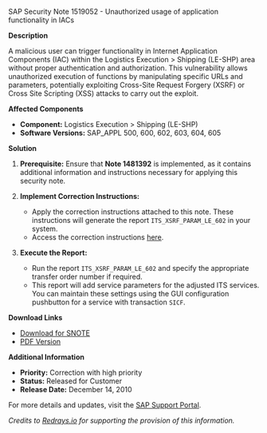 SAP Security Note 1519052 - Unauthorized usage of application functionality in IACs

**Description**

A malicious user can trigger functionality in Internet Application Components (IAC) within the Logistics Execution > Shipping (LE-SHP) area without proper authentication and authorization. This vulnerability allows unauthorized execution of functions by manipulating specific URLs and parameters, potentially exploiting Cross-Site Request Forgery (XSRF) or Cross Site Scripting (XSS) attacks to carry out the exploit.

**Affected Components**
- **Component:** Logistics Execution > Shipping (LE-SHP)
- **Software Versions:** SAP_APPL 500, 600, 602, 603, 604, 605

**Solution**

1. **Prerequisite:** Ensure that **Note 1481392** is implemented, as it contains additional information and instructions necessary for applying this security note.

2. **Implement Correction Instructions:**
   - Apply the correction instructions attached to this note. These instructions will generate the report `ITS_XSRF_PARAM_LE_602` in your system.
   - Access the correction instructions [here](https://me.sap.com/corrins/0001519052/1).

3. **Execute the Report:**
   - Run the report `ITS_XSRF_PARAM_LE_602` and specify the appropriate transfer order number if required.
   - This report will add service parameters for the adjusted ITS services. You can maintain these settings using the GUI configuration pushbutton for a service with transaction `SICF`.

**Download Links**
- [Download for SNOTE](https://notesdownloads.sap.com/note/0040000009006962017)
- [PDF Version](https://userapps.support.sap.com/sap/support/sfm/notes/print/0001519052?language=en-US&token=31727E543C06FC002247AEE8706FAD35)

**Additional Information**
- **Priority:** Correction with high priority
- **Status:** Released for Customer
- **Release Date:** December 14, 2010

For more details and updates, visit the [SAP Support Portal](https://me.sap.com/).

*Credits to [Redrays.io](https://redrays.io) for supporting the provision of this information.*